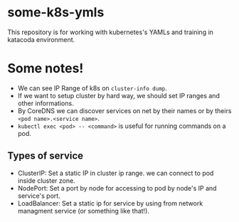 # some-k8s-ymls

This repository is for working with kubernetes's YAMLs and training in katacoda environment.

# Some notes!

* We can see IP Range of k8s on `cluster-info dump`.
* If we want to setup cluster by hard way, we should set IP ranges and other informations.
* By CoreDNS we can discover services on net by their names or by theirs `<pod name>.<service name>`.
* `kubectl exec <pod> -- <command>` is useful for running commands on a pod.

## Types of service

- ClusterIP: Set a static IP in cluster ip range. we can connect to pod inside cluster zone.
- NodePort: Set a port by node for accessing to pod by node's IP and service's port.
- LoadBalancer: Set a static ip for service by using from network managment service (or something like that!).
